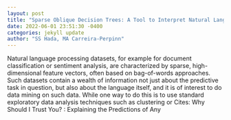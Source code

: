 ```yaml
--- 
layout: post 
title: "Sparse Oblique Decision Trees: A Tool to Interpret Natural Language Processing Datasets" 
date: 2022-06-01 23:51:30 -0400 
categories: jekyll update 
author: "SS Hada, MA Carreira-Perpinn" 
--- 
```

Natural language processing datasets, for example for document classification or sentiment analysis, are characterized by sparse, high-dimensional feature vectors, often based on bag-of-words approaches. Such datasets contain a wealth of information not just about the predictive task in question, but also about the language itself, and it is of interest to do data mining on such data. While one way to do this is to use standard exploratory data analysis techniques such as clustering or Cites: Why Should I Trust You? : Explaining the Predictions of Any